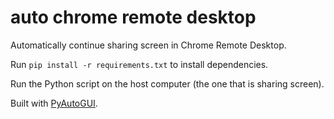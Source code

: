 # auto chrome remote desktop
Automatically continue sharing screen in Chrome Remote Desktop.

Run `pip install -r requirements.txt` to install dependencies.

Run the Python script on the host computer (the one that is sharing screen).

Built with [PyAutoGUI](https://github.com/asweigart/pyautogui/).